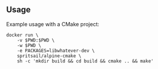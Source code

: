 ## Usage

Example usage with a CMake project:

```shell
docker run \
    -v $PWD:$PWD \
    -w $PWD \
    -e PACKAGES=libwhatever-dev \
    spritsail/alpine-cmake \
    sh -c 'mkdir build && cd build && cmake .. && make'
```
